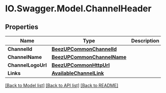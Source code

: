 # IO.Swagger.Model.ChannelHeader
## Properties

Name | Type | Description | Notes
------------ | ------------- | ------------- | -------------
**ChannelId** | [**BeezUPCommonChannelId**](BeezUPCommonChannelId.md) |  | 
**ChannelName** | [**BeezUPCommonChannelName**](BeezUPCommonChannelName.md) |  | 
**ChannelLogoUrl** | [**BeezUPCommonHttpUrl**](BeezUPCommonHttpUrl.md) |  | 
**Links** | [**AvailableChannelLink**](AvailableChannelLink.md) |  | 

[[Back to Model list]](../README.md#documentation-for-models) [[Back to API list]](../README.md#documentation-for-api-endpoints) [[Back to README]](../README.md)

